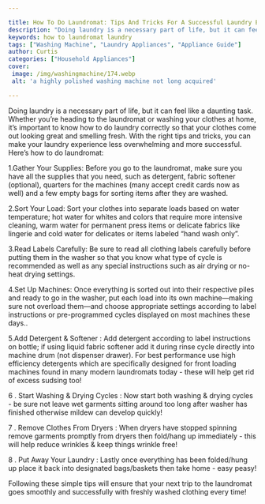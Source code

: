 ```yaml
---

title: How To Do Laundromat: Tips And Tricks For A Successful Laundry Experience
description: "Doing laundry is a necessary part of life, but it can feel like a daunting task. Whether you’re heading to the laundromat or washi...read now to learn more"
keywords: how to laundromat laundry
tags: ["Washing Machine", "Laundry Appliances", "Appliance Guide"]
author: Curtis
categories: ["Household Appliances"]
cover: 
 image: /img/washingmachine/174.webp
 alt: 'a highly polished washing machine not long acquired'

---
```


Doing laundry is a necessary part of life, but it can feel like a daunting task. Whether you’re heading to the laundromat or washing your clothes at home, it’s important to know how to do laundry correctly so that your clothes come out looking great and smelling fresh. With the right tips and tricks, you can make your laundry experience less overwhelming and more successful. Here’s how to do laundromat:

1.Gather Your Supplies: Before you go to the laundromat, make sure you have all the supplies that you need, such as detergent, fabric softener (optional), quarters for the machines (many accept credit cards now as well) and a few empty bags for sorting items after they are washed.

2.Sort Your Load: Sort your clothes into separate loads based on water temperature; hot water for whites and colors that require more intensive cleaning, warm water for permanent press items or delicate fabrics like lingerie and cold water for delicates or items labeled “hand wash only”. 

3.Read Labels Carefully: Be sure to read all clothing labels carefully before putting them in the washer so that you know what type of cycle is recommended as well as any special instructions such as air drying or no-heat drying settings. 

4.Set Up Machines: Once everything is sorted out into their respective piles and ready to go in the washer, put each load into its own machine—making sure not overload them—and choose appropriate settings according to label instructions or pre-programmed cycles displayed on most machines these days.. 

 5.Add Detergent & Softener : Add detergent according to label instructions on bottle; if using liquid fabric softener add it during rinse cycle directly into machine drum (not dispenser drawer). For best performance use high efficiency detergents which are specifically designed for front loading machines found in many modern laundromats today - these will help get rid of excess sudsing too!

 6 . Start Washing & Drying Cycles : Now start both washing & drying cycles - be sure not leave wet garments sitting around too long after washer has finished otherwise mildew can develop quickly!

 7 . Remove Clothes From Dryers : When dryers have stopped spinning remove garments promptly from dryers then fold/hang up immediately - this will help reduce wrinkles & keep things wrinkle free! 

 8 . Put Away Your Laundry : Lastly once everything has been folded/hung up place it back into designated bags/baskets then take home - easy peasy! 

 Following these simple tips will ensure that your next trip to the laundromat goes smoothly and successfully with freshly washed clothing every time!
